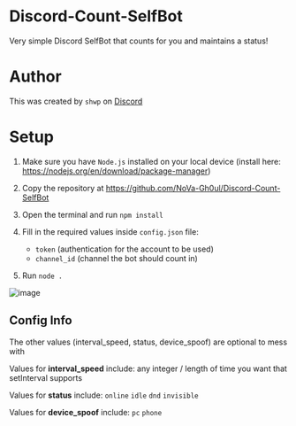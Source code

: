 # Discord-Count-SelfBot
Very simple Discord SelfBot that counts for you and maintains a status!

# Author

This was created by `shwp` on [Discord](https://discord.com/users/1014174658179899503)

# Setup

1. Make sure you have `Node.js` installed on your local device (install here: https://nodejs.org/en/download/package-manager)

2. Copy the repository at https://github.com/NoVa-Gh0ul/Discord-Count-SelfBot

3. Open the terminal and run `npm install`

4. Fill in the required values inside `config.json` file:
    - `token` (authentication for the account to be used)
    - `channel_id` (channel the bot should count in)

5. Run `node .`


![image](https://cdn.discordapp.com/attachments/1254940419637379146/1254943552342065263/Screenshot_2024-06-24_193726.png?ex=667b54c2&is=667a0342&hm=86d9c4de12e0f13f06691a3d6bb3407e070dfcc8033213f2276d6d1eeac6dddc&)

## Config Info

The other values (interval_speed, status, device_spoof) are optional to mess with

Values for **interval_speed** include: any integer / length of time you want that setInterval supports

Values for **status** include: `online` `idle` `dnd` `invisible`

Values for **device_spoof** include: `pc` `phone`